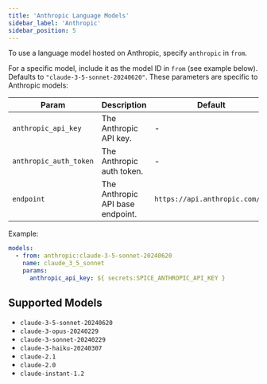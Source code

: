```yaml
---
title: 'Anthropic Language Models'
sidebar_label: 'Anthropic'
sidebar_position: 5
---
```


To use a language model hosted on Anthropic, specify `anthropic` in `from`.

For a specific model, include it as the model ID in `from` (see example below). Defaults to `"claude-3-5-sonnet-20240620"`.
These parameters are specific to Anthropic models:

| Param | Description | Default |
| ----- | ----------- | ------- |
| `anthropic_api_key` | The Anthropic API key.        | -                           |
| `anthropic_auth_token` | The Anthropic auth token. | -                           |
| `endpoint` | The Anthropic API base endpoint.    | `https://api.anthropic.com/v1` |

Example:

```yaml
models:
  - from: anthropic:claude-3-5-sonnet-20240620
    name: claude_3_5_sonnet
    params:
      anthropic_api_key: ${ secrets:SPICE_ANTHROPIC_API_KEY }
```

## Supported Models

- `claude-3-5-sonnet-20240620`
- `claude-3-opus-20240229`
- `claude-3-sonnet-20240229`
- `claude-3-haiku-20240307`
- `claude-2.1`
- `claude-2.0`
- `claude-instant-1.2`
